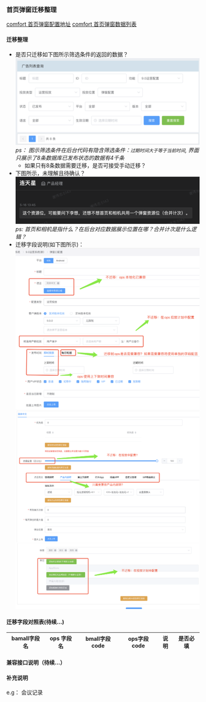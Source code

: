 ### 首页弹窗迁移整理
[comfort 首页弹窗配置地址](https://comfort.camera360.com/camera360/dispatcher/v9Manager/popWindow)
[comfort 首页弹窗数据列表](https://comfort.camera360.com/camera360/dispatcher/history/ad90)
#### 迁移整理
- 是否只迁移如下图所示筛选条件的返回的数据？
  ![](./homepage_alert_1.png)
   *ps： 图示筛选条件在后台代码有隐含筛选条件：`过期时间大于等于当前时间`, 界面只展示了8条数据库已发布状态的数据有4千条*
   - 如果只有8条数据需要迁移，是否可接受手动迁移？
- 下图所示，未理解且待确认？
   ![](./chart_with_tianxing.png)
   *ps: 首页和相机是指什么？在后台对应数据展示位置在哪？合并计次是什么逻辑？*
- 迁移字段说明(如下图所示)： 
    ![](./homepage_alert_cfg_1.png)
    ![](./homepage_alert_cfg_2.png)
    ![](./homepage_alert_cfg_3.png)

#### 迁移字段对照表(待续...)
 | bamall字段名 | ops 字段名 | bmall字段code | ops字段code | 说明 | 是否必填 |
 | --- | --- | --- | --- | --- | --- |
#### 兼容接口说明（待续...）

#### 补充说明
e.g： 会议记录



